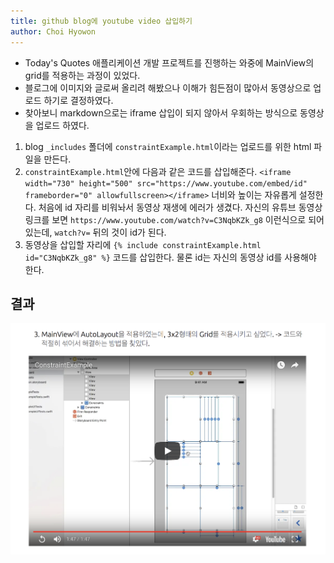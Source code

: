 ```yaml
---
title: github blog에 youtube video 삽입하기
author: Choi Hyowon
---
```

* Today's Quotes 애플리케이션 개발 프로젝트를 진행하는 와중에 MainView의 grid를 적용하는 과정이 있었다.
* 블로그에 이미지와 글로써 올리려 해봤으나 이해가 힘든점이 많아서 동영상으로 업로드 하기로 결정하였다.
* 찾아보니 markdown으로는 iframe 삽입이 되지 않아서 우회하는 방식으로 동영상을 업로드 하였다.

1. blog `_includes` 폴더에 `constraintExample.html`이라는 업로드를 위한 html 파일을 만든다.
2. `constraintExample.html`안에 다음과 같은 코드를 삽입해준다.
`<iframe width="730" height="500" src="https://www.youtube.com/embed/id" frameborder="0" allowfullscreen></iframe>`
너비와 높이는 자유롭게 설정한다. 처음에 id 자리를 비워놔서 동영상 재생에 에러가 생겼다. 
자신의 유튜브 동영상 링크를 보면 `https://www.youtube.com/watch?v=C3NqbKZk_g8` 이런식으로 되어있는데, `watch?v=` 뒤의 것이 id가 된다.
3. 동영상을 삽입할 자리에 `{% include constraintExample.html id="C3NqbKZk_g8" %}` 코드를 삽입한다. 물론 id는 자신의 동영상 id를 사용해야 한다.

## 결과
![Image](/images/youtube_video.png)
